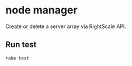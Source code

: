 node manager
============
Create or delete a server array via RightScale API.

Run test
--------
    rake test

